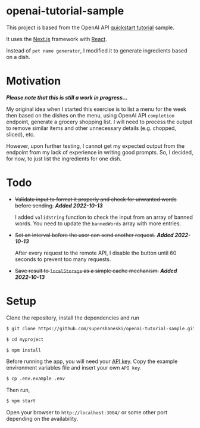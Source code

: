 openai-tutorial-sample
=========

This project is based from the OpenAI API [quickstart tutorial](https://beta.openai.com/docs/quickstart) sample.

It uses the [Next.js](https://nextjs.org/) framework with [React](https://reactjs.org/).

Instead of `pet name generator`, I modified it to generate ingredients based on a dish.

# Motivation

***Please note that this is still a work in progress...***

My original idea when I started this exercise is to list a menu for the week then based on the dishes on the menu, using OpenAI API `completion` endpoint, generate a grocery shopping list.
I will need to process the output to remove similar items and other unnecessary details (e.g. chopped, sliced), etc.

However, upon further testing, I cannot get my expected output from the endpoint from my lack of experience in writing good prompts. 
So, I decided, for now, to just list the ingredients for one dish.

# Todo

* ~~Validate input to format it properly and check for unwanted words before sending.~~ ***Added 2022-10-13***
  
  I added `validString` function to check the input from an array of banned words.
  You need to update the `bannedWords` array with more entries.
  
* ~~Set an interval before the user can send another request.~~ ***Added 2022-10-13***
  
  After every request to the remote API, I disable the button until 60 seconds to prevent too many requests.
  
* ~~Save result to `localStorage` as a simple cache mechanism.~~ ***Added 2022-10-13***
  

# Setup

Clone the repository, install the dependencies and run

```sh
$ git clone https://github.com/supershaneski/openai-tutorial-sample.git myproject

$ cd myproject

$ npm install
```

Before running the app, you will need your [API key](https://beta.openai.com/account/api-keys).
Copy the example environment variables file and insert your own `API key`.

```sh
$ cp .env.example .env
```

Then run,

```sh
$ npm start
```

Open your browser to `http://localhost:3004/` or some other port depending on the availability.
